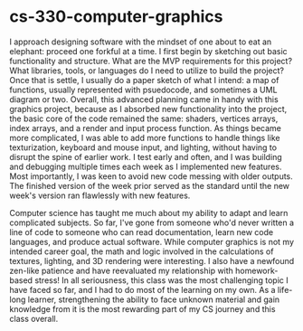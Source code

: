 # cs-330-computer-graphics

I approach designing software with the mindset of one about to eat an elephant:  proceed one forkful at a time.  I first begin by sketching out basic functionality 
and structure.  What are the MVP requirements for this project?  What libraries, tools, or languages do I need to utilize to build the project?  Once that is settle, I usually do a paper sketch of what I intend:  a map of functions, usually represented with psuedocode, and sometimes a UML diagram or two.  Overall, this advanced planning came in handy with this graphics project, because as I absorbed new functionality into the project, the basic core of the code remained the same:  shaders, vertices arrays, index arrays, and a render and input process function.  As things became more complicated, I was able to add more functions to handle things like texturization, keyboard and mouse input, and lighting, without having to disrupt the spine of earlier work.  I test early and often, and I was building and debugging multiple times each week as I implemented new features.
Most importantly, I was keen to avoid new code messing with older outputs.  The finished version of the week prior served as the standard until the new week's version ran flawlessly with new features.

Computer science has taught me much about my ability to adapt and learn complicated subjects.  So far, I've gone from someone who'd never written a line of code to someone who can read documentation, learn new code languages, and produce actual software.  While computer graphics is not my intended career goal, the math and logic involved in the calculations of textures, lighting, and 3D rendering were interesting.  I also have a newfound zen-like patience and have reevaluated my relationship with homework-based stress!  In all seriousness, this class was the most challenging topic I have faced so far, and I had to do most of the learning on my own.  As a life-long learner, strengthening the ability to face unknown material and gain knowledge from it is the most rewarding part of my CS journey and this class overall.

